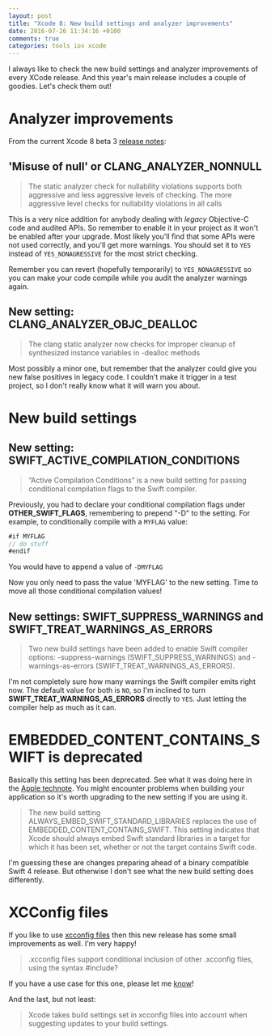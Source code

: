 ```yaml
---
layout: post
title: "Xcode 8: New build settings and analyzer improvements"
date: 2016-07-26 11:34:16 +0100
comments: true
categories: tools ios xcode
---
```


I always like to check the new build settings and analyzer improvements of every XCode release. And this year's main release includes a couple of goodies. Let's check them out!

# Analyzer improvements

From the current Xcode 8 beta 3 [release notes][notes]:

## 'Misuse of null' or CLANG_ANALYZER_NONNULL
> The static analyzer check for nullability violations supports both aggressive and less aggressive levels
of checking. The more aggressive level checks for nullability violations in all calls

This is a very nice addition for anybody dealing with *legacy* Objective-C code and audited APIs. So remember to enable it in your project as it won't be enabled after your upgrade. Most likely you'll find that some APIs were not used correctly, and you'll get more warnings. You should set it to `YES` instead of `YES_NONAGRESSIVE` for the most strict checking.

Remember you can revert (hopefully temporarily) to `YES_NONAGRESSIVE` so you can make your code compile while you audit the analyzer warnings again.

## New setting: CLANG_ANALYZER_OBJC_DEALLOC

> The clang static analyzer now checks for improper cleanup of synthesized instance variables in
-dealloc methods

Most possibly a minor one, but remember that the analyzer could give you new false positives in legacy code. I couldn't make it trigger in a test project, so I don't really know what it will warn you about.

# New build settings

## New setting: SWIFT_ACTIVE_COMPILATION_CONDITIONS

> “Active Compilation Conditions” is a new build setting for passing conditional compilation flags to
the Swift compiler.

Previously, you had to declare your conditional compilation flags under **OTHER_SWIFT_FLAGS**, remembering to prepend "-D" to the setting. For example, to conditionally compile with a `MYFLAG` value:
```swift
#if MYFLAG
// do stuff
#endif
```

You would have to append a value of `-DMYFLAG`

Now you only need to pass the value 'MYFLAG' to the new setting. Time to move all those conditional compilation values!

## New settings: SWIFT_SUPPRESS_WARNINGS and SWIFT_TREAT_WARNINGS_AS_ERRORS

> Two new build settings have been added to enable Swift compiler options: -suppress-warnings
(SWIFT_SUPPRESS_WARNINGS) and -warnings-as-errors (SWIFT_TREAT_WARNINGS_AS_ERRORS).

I'm not completely sure how many warnings the Swift compiler emits right now. The default value for both is `NO`, so I'm inclined to turn **SWIFT_TREAT_WARNINGS_AS_ERRORS** directly to `YES`. Just letting the compiler help as much as it can.

# EMBEDDED_CONTENT_CONTAINS_SWIFT is deprecated

Basically this setting has been deprecated. See what it was doing here in the [Apple technote][technote1]. You might encounter problems when building your application so it's worth upgrading to the new setting if you are using it.

> The new build setting ALWAYS_EMBED_SWIFT_STANDARD_LIBRARIES replaces the use of
EMBEDDED_CONTENT_CONTAINS_SWIFT. This setting indicates that Xcode should always embed
Swift standard libraries in a target for which it has been set, whether or not the target contains Swift
code.

I'm guessing these are changes preparing ahead of a binary compatible Swift 4 release. But otherwise I don't see what the new build setting does differently.

# XCConfig files

If you like to use [xcconfig files][xcconfig] then this new release has some small improvements as well. I'm very happy!

> .xcconfig files support conditional inclusion of other .xcconfig files, using the syntax #include?

If you have a use case for this one, please let me [know][twitter]!

And the last, but not least:

> Xcode takes build settings set in xcconfig files into account when suggesting updates to your build
settings.

[notes]: http://adcdownload.apple.com/Developer_Tools/Xcode_8_beta_3/Release_Notes_for_Xcode_8_beta_3.pdf
[xcconfig]: https://pewpewthespells.com/blog/xcconfig_guide.html
[technote1]: https://developer.apple.com/library/ios/qa/qa1881/_index.html
[twitter]: https://twitter.com/miguelquinon
